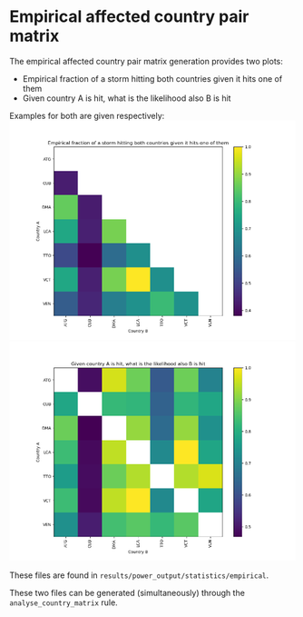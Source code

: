 # Empirical affected country pair matrix


The empirical affected country pair matrix generation
provides two plots:
- Empirical fraction of a storm hitting both countries given it hits one of them
- Given country A is hit, what is the likelihood also B is hit

Examples for both are given respectively:
![Empirical fraction of a storm hitting both countries given it hits one of them](../power_img/Empirical%20fraction%20of%20a%20storm%20hitting%20both%20countries%20given%20it%20hits%20one%20of%20them.png)
![Given country A is hit, what is the likelihood also B is hit](../power_img/Given%20country%20A%20is%20hit,%20what%20is%20the%20likelihood%20also%20B%20is%20hit.png)

These files are found in `results/power_output/statistics/empirical`.

These two files can be generated (simultaneously) through the `analyse_country_matrix` rule.
